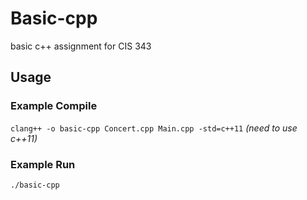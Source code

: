 # Basic-cpp
basic c++ assignment for CIS 343
## Usage
### Example Compile
`clang++ -o basic-cpp Concert.cpp Main.cpp -std=c++11` *(need to use c++11)*
### Example Run
`./basic-cpp`
